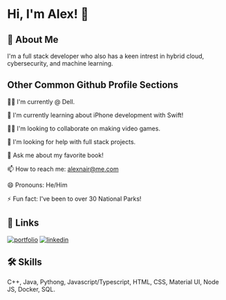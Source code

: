 
# Hi, I'm Alex! 👋


## 🚀 About Me
I'm a full stack developer who also has a keen intrest in hybrid cloud, cybersecurity, and machine learning.




## Other Common Github Profile Sections
👩‍💻 I'm currently @ Dell.

🧠 I'm currently learning about iPhone development with Swift!

👯‍♀️ I'm looking to collaborate on making video games.

🤔 I'm looking for help with full stack projects.

💬 Ask me about my favorite book!

📫 How to reach me: alexnair@me.com

😄 Pronouns: He/Him

⚡️ Fun fact: I've been to over 30 National Parks!


## 🔗 Links
[![portfolio](https://img.shields.io/badge/my_portfolio-000?style=for-the-badge&logo=ko-fi&logoColor=white)](https://people.tamu.edu/~alexandernair/)
[![linkedin](https://img.shields.io/badge/linkedin-0A66C2?style=for-the-badge&logo=linkedin&logoColor=white)](https://www.linkedin.com/in/alexnair/)


## 🛠 Skills
C++, Java, Pythong, Javascript/Typescript, HTML, CSS, Material UI, Node JS, Docker, SQL.




<!---
alexandernair/alexandernair is a ✨ special ✨ repository because its `README.md` (this file) appears on your GitHub profile.
You can click the Preview link to take a look at your changes.
--->

